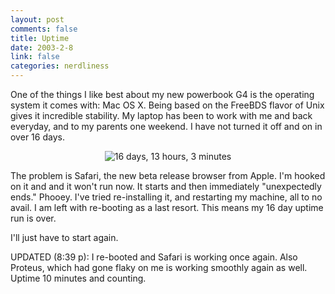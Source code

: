 ```yaml
--- 
layout: post
comments: false
title: Uptime
date: 2003-2-8
link: false
categories: nerdliness
---
```

One of the things I like best about my new powerbook G4 is the operating system  it comes with: Mac OS X. Being based on the FreeBDS flavor of Unix gives it incredible stability. My laptop has been to work with me and back everyday, and to my parents one weekend. I have not turned it off and on in over 16 days.

<div align="center">
<img src="http://www.zanshin.net/images/uptime.jpg" border="0" alt="16 days, 13 hours, 3 minutes"></div>

The problem is Safari, the new beta release browser from Apple. I'm hooked on it and and it won't run now. It starts and then immediately "unexpectedly ends." Phooey. I've tried re-installing it, and restarting my machine, all to no avail. I am left with re-booting as a last resort. This means my 16 day uptime run is over.

I'll just have to start again.

UPDATED (8:39 p): I re-booted and Safari is working once again. Also Proteus, which had gone flaky on me is working smoothly again as well. Uptime 10 minutes and counting.
